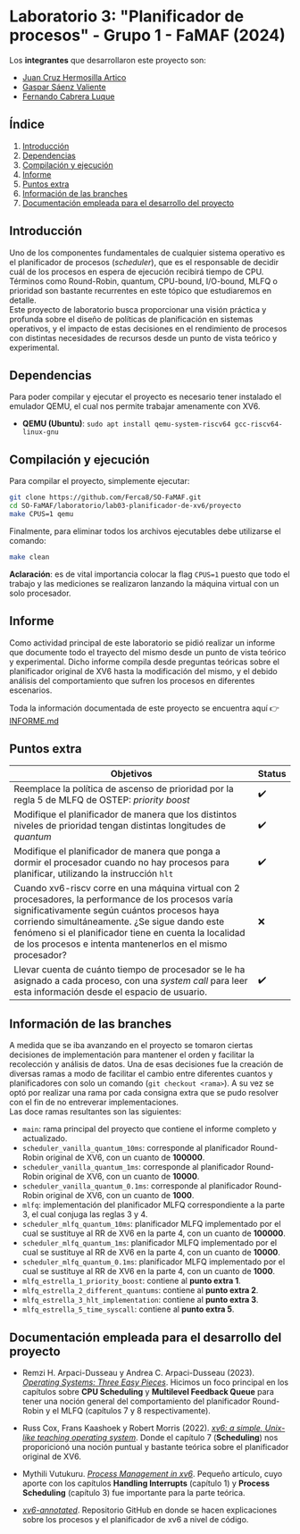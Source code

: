 # Laboratorio 3: "Planificador de procesos" - Grupo 1 - FaMAF (2024)

Los **integrantes** que desarrollaron este proyecto son: 
 - [Juan Cruz Hermosilla Artico](https://github.com/JxJxxJxJ)
 - [Gaspar Sáenz Valiente](https://github.com/GasparSaenzValiente)
 - [Fernando Cabrera Luque](https://github.com/Ferca8)

## **Índice**
 1. [Introducción](#Introducción)
 2. [Dependencias](#Dependencias)
 3. [Compilación y ejecución](#Compilación-y-ejecución)
 4. [Informe](#Informe)
 5. [Puntos extra](#Puntos-extra)
 6. [Información de las branches](#Información-de-las-branches)
 7. [Documentación empleada para el desarrollo del proyecto](#Documentación-empleada-para-el-desarrollo-del-proyecto)

## **Introducción**
Uno de los componentes fundamentales de cualquier sistema operativo es el planificador de procesos (*scheduler*), que es el responsable de decidir cuál de los procesos en espera de ejecución recibirá tiempo de CPU. Términos como Round-Robin, quantum, CPU-bound, I/O-bound, MLFQ o prioridad son bastante recurrentes en este tópico que estudiaremos en detalle.  
Este proyecto de laboratorio busca proporcionar una visión práctica y profunda sobre el diseño de políticas de planificación en sistemas operativos, y el impacto de estas decisiones en el rendimiento de procesos con distintas necesidades de recursos desde un punto de vista teórico y experimental.

## **Dependencias**
Para poder compilar y ejecutar el proyecto es necesario tener instalado el emulador QEMU, el cual nos permite trabajar amenamente con XV6.
 - **QEMU (Ubuntu)**: `sudo apt install qemu-system-riscv64 gcc-riscv64-linux-gnu`

## **Compilación y ejecución**
Para compilar el proyecto, simplemente ejecutar:
``` sh
git clone https://github.com/Ferca8/SO-FaMAF.git
cd SO-FaMAF/laboratorio/lab03-planificador-de-xv6/proyecto
make CPUS=1 qemu
```
Finalmente, para eliminar todos los archivos ejecutables debe utilizarse el comando:
``` sh
make clean
```
**Aclaración**: es de vital importancia colocar la flag `CPUS=1` puesto que todo el trabajo y las mediciones se realizaron lanzando la máquina virtual con un solo procesador.

## **Informe**
Como actividad principal de este laboratorio se pidió realizar un informe que documente todo el trayecto del mismo desde un punto de vista teórico y experimental. Dicho informe compila desde preguntas teóricas sobre el planificador original de XV6 hasta la modificación del mismo, y el debido análisis del comportamiento que sufren los procesos en diferentes escenarios.  

Toda la información documentada de este proyecto se encuentra aquí 👉 [INFORME.md](./INFORME.md)

## **Puntos extra**
| Objetivos | Status |
| --- | --- |
| Reemplace la política de ascenso de  prioridad por la regla 5 de MLFQ de OSTEP: *priority boost* | :heavy_check_mark: |
| Modifique el planificador de manera que los distintos niveles de prioridad tengan distintas longitudes de *quantum* | :heavy_check_mark: |
| Modifique el planificador de manera que ponga a dormir el procesador cuando no hay procesos para planificar, utilizando la instrucción `hlt` | :heavy_check_mark: |
| Cuando xv6-riscv corre en una máquina virtual con 2 procesadores, la performance de los procesos varía significativamente según cuántos procesos haya corriendo simultáneamente. ¿Se sigue dando este fenómeno si el planificador tiene en cuenta la localidad de los procesos e intenta mantenerlos en el mismo procesador? | :x: |
| Llevar cuenta de cuánto tiempo de procesador se le ha asignado a cada proceso, con una *system call* para leer esta información desde el espacio de usuario. | :heavy_check_mark: |

## **Información de las branches**
A medida que se iba avanzando en el proyecto se tomaron ciertas decisiones de implementación para mantener el orden y facilitar la recolección y análisis de datos. Una de esas decisiones fue la creación de diversas ramas a modo de facilitar el cambio entre diferentes cuantos y planificadores con solo un comando (`git checkout <rama>`). A su vez se optó por realizar una rama por cada consigna extra que se pudo resolver con el fin de no entreverar implementaciones.  
Las doce ramas resultantes son las siguientes:  

* `main`: rama principal del proyecto que contiene el informe completo y actualizado.
* `scheduler_vanilla_quantum_10ms`: corresponde al planificador Round-Robin original de XV6, con un cuanto de **100000**.
* `scheduler_vanilla_quantum_1ms`: corresponde al planificador Round-Robin original de XV6, con un cuanto de **10000**.
* `scheduler_vanilla_quantum_0.1ms`: corresponde al planificador Round-Robin original de XV6, con un cuanto de **1000**. 
* `mlfq`: implementación del planificador MLFQ correspondiente a la parte 3, el cual conjuga las reglas 3 y 4.
* `scheduler_mlfq_quantum_10ms`: planificador MLFQ implementado por el cual se sustituye al RR de XV6 en la parte 4, con un cuanto de **100000**. 
* `scheduler_mlfq_quantum_1ms`: planificador MLFQ implementado por el cual se sustituye al RR de XV6 en la parte 4, con un cuanto de **10000**.
* `scheduler_mlfq_quantum_0.1ms`: planificador MLFQ implementado por el cual se sustituye al RR de XV6 en la parte 4, con un cuanto de **1000**. 
* `mlfq_estrella_1_priority_boost`: contiene al **punto extra 1**.
* `mlfq_estrella_2_different_quantums`: contiene al **punto extra 2**.
* `mlfq_estrella_3_hlt_implementation`: contiene al **punto extra 3**.
* `mlfq_estrella_5_time_syscall`: contiene al **punto extra 5**.

## **Documentación empleada para el desarrollo del proyecto**
- Remzi H. Arpaci-Dusseau y Andrea C. Arpaci-Dusseau (2023). [*Operating Systems: Three Easy Pieces*](https://pages.cs.wisc.edu/~remzi/OSTEP/). Hicimos un foco principal en los capítulos sobre **CPU Scheduling** y **Multilevel Feedback Queue** para tener una noción general del comportamiento del planificador Round-Robin y el MLFQ (capítulos 7 y 8 respectivamente).  

- Russ Cox, Frans Kaashoek y Robert Morris (2022). [*xv6: a simple, Unix-like teaching operating system*](https://pdos.csail.mit.edu/6.828/2022/xv6/book-riscv-rev3.pdf). Donde el capítulo 7 (**Scheduling**) nos proporicionó una noción puntual y bastante teórica sobre el planificador original de XV6.  

- Mythili Vutukuru. [*Process Management in xv6*](https://www.cse.iitb.ac.in/~mythili/os/notes/old-xv6/xv6-process.pdf). Pequeño artículo, cuyo aporte con los capítulos **Handling Interrupts** (capítulo 1) y **Process Scheduling** (capítulo 3) fue importante para la parte teórica.  

- [*xv6-annotated*](https://github.com/palladian1/xv6-annotated). Repositorio GitHub en donde se hacen explicaciones sobre los procesos y el planificador de xv6 a nivel de código.
